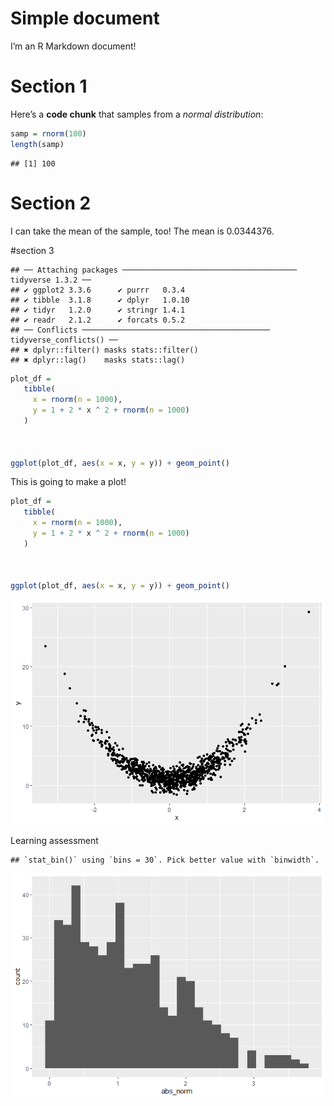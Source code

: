 Simple document
================

I’m an R Markdown document!

# Section 1

Here’s a **code chunk** that samples from a *normal distribution*:

``` r
samp = rnorm(100)
length(samp)
```

    ## [1] 100

# Section 2

I can take the mean of the sample, too! The mean is 0.0344376.

\#section 3

    ## ── Attaching packages ─────────────────────────────────────── tidyverse 1.3.2 ──
    ## ✔ ggplot2 3.3.6      ✔ purrr   0.3.4 
    ## ✔ tibble  3.1.8      ✔ dplyr   1.0.10
    ## ✔ tidyr   1.2.0      ✔ stringr 1.4.1 
    ## ✔ readr   2.1.2      ✔ forcats 0.5.2 
    ## ── Conflicts ────────────────────────────────────────── tidyverse_conflicts() ──
    ## ✖ dplyr::filter() masks stats::filter()
    ## ✖ dplyr::lag()    masks stats::lag()

``` r
plot_df =
   tibble(
     x = rnorm(n = 1000),
     y = 1 + 2 * x ^ 2 + rnorm(n = 1000)
   )



ggplot(plot_df, aes(x = x, y = y)) + geom_point()
```

This is going to make a plot!

``` r
plot_df =
   tibble(
     x = rnorm(n = 1000),
     y = 1 + 2 * x ^ 2 + rnorm(n = 1000)
   )



ggplot(plot_df, aes(x = x, y = y)) + geom_point()
```

![](template_files/figure-gfm/chunk_scatterplot-1.png)<!-- -->

Learning assessment

    ## `stat_bin()` using `bins = 30`. Pick better value with `binwidth`.

![](template_files/figure-gfm/unnamed-chunk-4-1.png)<!-- -->
